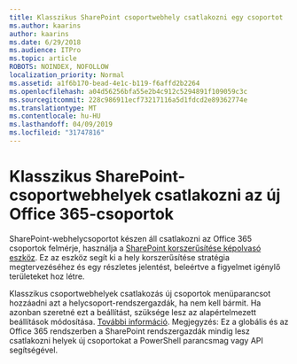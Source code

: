 ```yaml
---
title: Klasszikus SharePoint csoportwebhely csatlakozni egy csoportot
ms.author: kaarins
author: kaarins
ms.date: 6/29/2018
ms.audience: ITPro
ms.topic: article
ROBOTS: NOINDEX, NOFOLLOW
localization_priority: Normal
ms.assetid: a1f6b170-bead-4e1c-b119-f6affd2b2264
ms.openlocfilehash: a04d56256bfa55e2b4c912c5294891f109059c3c
ms.sourcegitcommit: 228c986911ecf73217116a5d1fdcd2e89362774e
ms.translationtype: MT
ms.contentlocale: hu-HU
ms.lasthandoff: 04/09/2019
ms.locfileid: "31747816"
---
```

# <a name="connect-classic-sharepoint-team-sites-to-new-office-365-groups"></a>Klasszikus SharePoint-csoportwebhelyek csatlakozni az új Office 365-csoportok

SharePoint-webhelycsoportot készen áll csatlakozni az Office 365 csoportok felmérje, használja a [SharePoint korszerűsítése képolvasó eszköz](https://go.microsoft.com/fwlink/?linkid=873066). Ez az eszköz segít ki a hely korszerűsítése stratégia megtervezéséhez és egy részletes jelentést, beleértve a figyelmet igénylő területeket hoz létre.
  
Klasszikus csoportwebhelyek csatlakozás új csoportok menüparancsot hozzáadni azt a helycsoport-rendszergazdák, ha nem kell bármit. Ha azonban szeretné ezt a beállítást, szüksége lesz az alapértelmezett beállítások módosítása. [További információ](https://go.microsoft.com/fwlink/?linkid=2004316). Megjegyzés: Ez a globális és az Office 365 rendszerben a SharePoint rendszergazdák mindig lesz csatlakozni helyek új csoportokat a PowerShell parancsmag vagy API segítségével.
  

